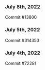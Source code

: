 ### July 8th, 2022

Commit #13800

### July 5th, 2022

Commit #314353


### July 4th, 2022

Commit #72281
